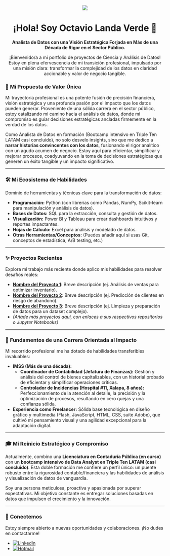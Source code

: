 <div align="center">

<img src="https://github.com/user-attachments/assets/998ee8c5-9c32-4c14-a08c-6afc6a1266ae">

# ¡Hola! Soy Octavio Landa Verde 👋


**Analista de Datos con una Visión Estratégica Forjada en Más de una Década de Rigor en el Sector Público.**


¡Bienvenido/a a mi portfolio de proyectos de Ciencia y Análisis de Datos! Estoy en plena efervescencia de mi transición profesional, impulsado por una misión clara: transformar la complejidad de los datos en claridad accionable y valor de negocio tangible.
</div>


### 🚀 **Mi Propuesta de Valor Única**

Mi trayectoria profesional es una potente fusión de precisión financiera, visión estratégica y una profunda pasión por el impacto que los datos pueden generar. Proveniente de una sólida carrera en el sector público, estoy catalizando mi camino hacia el análisis de datos, donde mi compromiso es guiar decisiones estratégicas ancladas firmemente en la verdad de los datos.

Como Analista de Datos en formación (Bootcamp intensivo en Triple Ten LATAM casi concluido), no solo desvelo insights, sino que me dedico a **narrar historias convincentes con los datos**, fusionando el rigor analítico con un agudo acumen de negocio. Estoy aquí para eficientar, simplificar y mejorar procesos, coadyuvando en la toma de decisiones estratégicas que generen un éxito tangible y un impacto significativo.

---

### 🛠️ **Mi Ecosistema de Habilidades**

Dominio de herramientas y técnicas clave para la transformación de datos:

* **Programación:** Python (con librerías como Pandas, NumPy, Scikit-learn para manipulación y análisis de datos).
* **Bases de Datos:** SQL para la extracción, consulta y gestión de datos.
* **Visualización:** Power BI y Tableau para crear dashboards intuitivos y reportes impactantes.
* **Hojas de Cálculo:** Excel para análisis y modelado de datos.
* **Otras Herramientas/Conceptos:** (Puedes añadir aquí si usas Git, conceptos de estadística, A/B testing, etc.)

---

### ✨ **Proyectos Recientes**

Explora mi trabajo más reciente donde aplico mis habilidades para resolver desafíos reales:

* [**Nombre del Proyecto 1**](https://github.com/octavioGH25/project7): Breve descripción (ej. Análisis de ventas para optimizar inventario).
* [**Nombre del Proyecto 2**](link-a-tu-proyecto-2): Breve descripción (ej. Predicción de clientes en riesgo de abandono).
* [**Nombre del Proyecto 3**](link-a-tu-proyecto-3): Breve descripción (ej. Limpieza y preparación de datos para un dataset complejo).
* *(Añade más proyectos aquí, con enlaces a sus respectivos repositorios o Jupyter Notebooks)*

---

### 🎯 **Fundamentos de una Carrera Orientada al Impacto**

Mi recorrido profesional me ha dotado de habilidades transferibles invaluables:

* **IMSS (Más de una década):**
    * **Coordinador de Contabilidad (Jefatura de Finanzas):** Gestión y análisis del control de bienes capitalizables, con un historial probado de eficientar y simplificar operaciones críticas.
    * **Controlador de Incidencias (Hospital #11, Xalapa, 8 años):** Perfeccionamiento de la atención al detalle, la precisión y la optimización de procesos, resultando en cero quejas y una confianza sólida.
* **Experiencia como Freelancer:** Sólida base tecnológica en diseño gráfico y multimedia (Flash, JavaScript, HTML, CSS, suite Adobe), que cultivó mi pensamiento visual y una agilidad excepcional para la adaptación digital.

---

### 🎓 **Mi Reinicio Estratégico y Compromiso**

Actualmente, combino una **Licenciatura en Contaduría Pública (en curso)** con un **bootcamp intensivo de Data Analyst en Triple Ten LATAM (casi concluido)**. Esta doble formación me confiere un perfil único: un puente robusto entre la rigurosidad contable/financiera y las habilidades de análisis y visualización de datos de vanguardia.

Soy una persona meticulosa, proactiva y apasionada por superar expectativas. Mi objetivo constante es entregar soluciones basadas en datos que impulsen el crecimiento y la innovación.

---

### 🤝 **Conectemos**

Estoy siempre abierto a nuevas oportunidades y colaboraciones. ¡No dudes en contactarme!

* [![LinkedIn](https://img.shields.io/badge/LinkedIn-0077B5?style=for-the-badge&logo=linkedin&logoColor=white)](https://www.linkedin.com/in/octavio-landa-verde/)
* [![Hotmail](https://img.shields.io/badge/email-Hotmail-blue.svg)](mailto:octaviolanda@hotmail.com)
